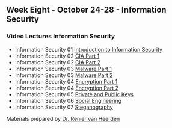 ## Week Eight - October 24-28 - Information Security

### Video Lectures Information Security

* Information Security 01 [Introduction to Information Security](https://vimeo.com/614283613)
* Information Security 02 [CIA Part 1](https://vimeo.com/614285020)
* Information Security 02 [CIA Part 2](https://vimeo.com/614286235)
* Information Security 03 [Malware Part 1](https://vimeo.com/614287526)
* Information Security 03 [Malware Part 2](https://vimeo.com/614288824)
* Information Security 04 [Encryption Part 1](https://vimeo.com/614289643)
* Information Security 04 [Encryption Part 2](https://vimeo.com/614291348)
* Information Security 05 [Private and Public Keys](https://vimeo.com/614293116)
* Information Security 06 [Social Engineering](https://vimeo.com/614295074)
* Information Security 07 [Steganography](https://vimeo.com/614297402)

                                                      
Materials prepared by [Dr. Renier van Heerden](https://cs.uwc.ac.za/dr-renier-van-heerden/)
